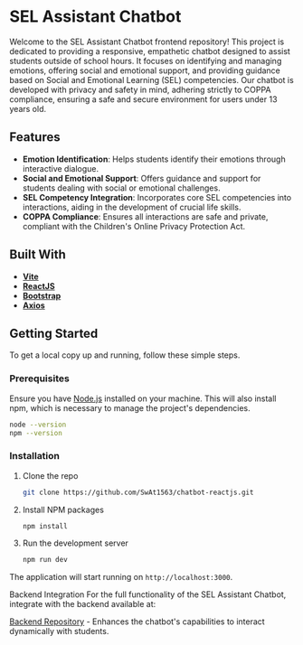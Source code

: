 # SEL Assistant Chatbot

Welcome to the SEL Assistant Chatbot frontend repository! This project is dedicated to providing a responsive, empathetic chatbot designed to assist students outside of school hours. It focuses on identifying and managing emotions, offering social and emotional support, and providing guidance based on Social and Emotional Learning (SEL) competencies. Our chatbot is developed with privacy and safety in mind, adhering strictly to COPPA compliance, ensuring a safe and secure environment for users under 13 years old.

## Features

- **Emotion Identification**: Helps students identify their emotions through interactive dialogue.
- **Social and Emotional Support**: Offers guidance and support for students dealing with social or emotional challenges.
- **SEL Competency Integration**: Incorporates core SEL competencies into interactions, aiding in the development of crucial life skills.
- **COPPA Compliance**: Ensures all interactions are safe and private, compliant with the Children's Online Privacy Protection Act.

## Built With

- **[Vite](https://vitejs.dev/)** 
- **[ReactJS](https://reactjs.org/)** 
- **[Bootstrap](https://getbootstrap.com/)** 
- **[Axios](https://axios-http.com/)** 

## Getting Started

To get a local copy up and running, follow these simple steps.

### Prerequisites

Ensure you have [Node.js](https://nodejs.org/en/) installed on your machine. This will also install npm, which is necessary to manage the project's dependencies.

```bash
node --version
npm --version
```

### Installation

1. Clone the repo
   ```sh
   git clone https://github.com/SwAt1563/chatbot-reactjs.git
   ```
2. Install NPM packages
   ```sh
   npm install
   ```
3. Run the development server
   ```sh
   npm run dev
   ```

The application will start running on `http://localhost:3000`.

Backend Integration
For the full functionality of the SEL Assistant Chatbot, integrate with the backend available at:

[Backend Repository](https://github.com/SwAt1563/ed_tech_llm) - Enhances the chatbot's capabilities to interact dynamically with students.
